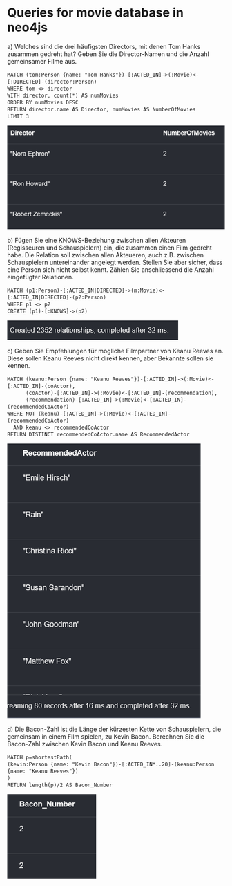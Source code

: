 # Queries for movie database in neo4js

a) Welches sind die drei häufigsten Directors, mit denen Tom Hanks zusammen gedreht hat?
Geben Sie die Director-Namen und die Anzahl gemeinsamer Filme aus.
```
MATCH (tom:Person {name: "Tom Hanks"})-[:ACTED_IN]->(:Movie)<-[:DIRECTED]-(director:Person)
WHERE tom <> director
WITH director, count(*) AS numMovies
ORDER BY numMovies DESC
RETURN director.name AS Director, numMovies AS NumberOfMovies
LIMIT 3
```
![alt text](image.png)

b) Fügen Sie eine KNOWS-Beziehung zwischen allen Akteuren (Regisseuren und
Schauspielern) ein, die zusammen einen Film gedreht habe. Die Relation soll zwischen allen
Akteueren, auch z.B. zwischen Schauspielern untereinander angelegt werden. Stellen Sie
aber sicher, dass eine Person sich nicht selbst kennt. Zählen Sie anschliessend die Anzahl
eingefügter Relationen. 

```
MATCH (p1:Person)-[:ACTED_IN|DIRECTED]->(m:Movie)<-[:ACTED_IN|DIRECTED]-(p2:Person)
WHERE p1 <> p2
CREATE (p1)-[:KNOWS]->(p2)
```
![alt text](image-1.png)

c) Geben Sie Empfehlungen für mögliche Filmpartner von Keanu Reeves an. Diese sollen
Keanu Reeves nicht direkt kennen, aber Bekannte sollen sie kennen. 

```
MATCH (keanu:Person {name: "Keanu Reeves"})-[:ACTED_IN]->(:Movie)<-[:ACTED_IN]-(coActor),
      (coActor)-[:ACTED_IN]->(:Movie)<-[:ACTED_IN]-(recommendation),
      (recommendation)-[:ACTED_IN]->(:Movie)<-[:ACTED_IN]-(recommendedCoActor)
WHERE NOT (keanu)-[:ACTED_IN]->(:Movie)<-[:ACTED_IN]-(recommendedCoActor)
  AND keanu <> recommendedCoActor
RETURN DISTINCT recommendedCoActor.name AS RecommendedActor
```
![alt text](image-2.png)

d) Die Bacon-Zahl ist die Länge der kürzesten Kette von Schauspielern, die gemeinsam in
einem Film spielen, zu Kevin Bacon. Berechnen Sie die Bacon-Zahl zwischen Kevin Bacon
und Keanu Reeves.
```
MATCH p=shortestPath(
(kevin:Person {name: "Kevin Bacon"})-[:ACTED_IN*..20]-(keanu:Person {name: "Keanu Reeves"})
)
RETURN length(p)/2 AS Bacon_Number
```
![alt text](image-3.png)